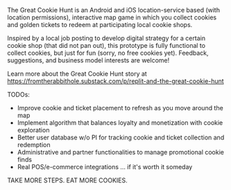 The Great Cookie Hunt is an Android and iOS location-service based (with location permissions), interactive map game in which you collect cookies and golden tickets to redeem at participating local cookie shops. 

Inspired by a local job posting to develop digital strategy for a certain cookie shop (that did not pan out), this prototype is fully functional to collect cookies, but just for fun (sorry, no free cookies yet). Feedback, suggestions, and business model interests are welcome! 

Learn more about the Great Cookie Hunt story at https://fromtherabbithole.substack.com/p/replit-and-the-great-cookie-hunt

TODOs:
* Improve cookie and ticket placement to refresh as you move around the map
* Implement algorithm that balances loyalty and monetization with cookie exploration
* Better user database w/o PI for tracking cookie and ticket collection and redemption
* Administrative and partner functionalities to manage promotional cookie finds
* Real POS/e-commerce integrations ... if it's worth it someday 


TAKE MORE STEPS. EAT MORE COOKIES. 
